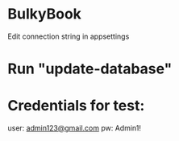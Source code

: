 # BulkyBook
Edit connection string in appsettings
# Run "update-database"
# Credentials for test: 
user: admin123@gmail.com 
pw: Admin1!
